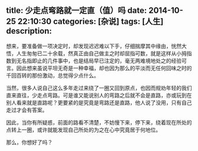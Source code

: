 title: 少走点弯路就一定直（值）吗
date: 2014-10-25 22:10:30
categories: [杂说]
tags: [人生]
description: 
---
想来，要准备做一项决定时，却发现迟迟难以下手，仔细揣摩其中缘由，恍然大悟，人生匆匆已二十余载，然真正由自己做主之时却屈指可数，就是这样从小拇指数到无名指即止的几件事中，也是结局早已注定的，毫无两难境地处之的经验可言。因此想来虽说平坦无奇是一种幸福，却也因为那么的平淡而无任何回味之时的千回百转的那份激动，总觉得少点什么。

当然，很多人说自己这么多年走过来绕了一圈又回到原点，也因而规劝年轻的我们直来直往，少走点弯路。可是谁又能说别人的弯路之后就不会是直路，亦或玩到在别人看来就是直路呢？更要紧的是究竟是弯路还是直路，他人说了没用，只有自己走过才会有答案。

因此，当你有所疑惑，前面的路看不清楚，不妨慢下来，停下来，绕着现在所处的点转上一圈，或许就能发现自己所处的为之在心中究竟居于何地位。

那么，你想好了吗？